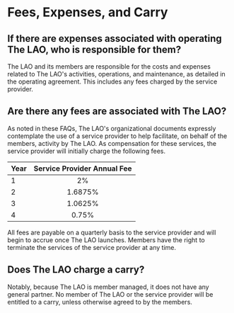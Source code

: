 # Fees, Expenses, and Carry

## If there are expenses associated with operating The LAO, who is responsible for them?

The LAO and its members are responsible for the costs and expenses related to The LAO's activities, operations, and maintenance, as detailed in the operating agreement. This includes any fees charged by the service provider.

## Are there any fees are associated with The LAO?

As noted in these FAQs, The LAO's organizational documents expressly contemplate the use of a service provider to help facilitate, on behalf of the members, activity by The LAO. As compensation for these services, the service provider will initially charge the following fees.

| Year | Service Provider Annual Fee |
| ---- | :-------------------------: |
| 1    |             2%              |
| 2    |           1.6875%           |
| 3    |           1.0625%           |
| 4    |            0.75%            |

All fees are payable on a quarterly basis to the service provider and will begin to accrue once The LAO launches.  Members have the right to terminate the services of the service provider at any time.

## Does The LAO charge a carry?

Notably, because The LAO is member managed, it does not have any general partner. No member of The LAO or the service provider will be entitled to a carry, unless otherwise agreed to by the members.
